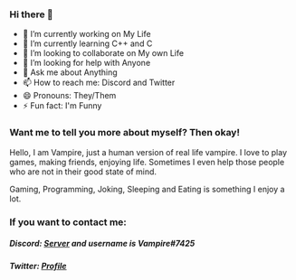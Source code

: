 ### Hi there 👋

<!--
**Vampire-Lazy/Vampire-Lazy** is a ✨ _special_ ✨ repository because its `README.md` (this file) appears on your GitHub profile.

Here are some ideas to get you started:
-->
- 🔭 I’m currently working on My Life
- 🌱 I’m currently learning C++ and C
- 👯 I’m looking to collaborate on My own Life
- 🤔 I’m looking for help with Anyone 
- 💬 Ask me about Anything 
- 📫 How to reach me: Discord and Twitter
- 😄 Pronouns: They/Them
- ⚡ Fun fact: I'm Funny

### Want me to tell you more about myself? Then okay!
Hello, I am Vampire, just a human version of real life vampire. I love to play games, making friends, enjoying life.
Sometimes I even help those people who are not in their good state of mind. 

Gaming, Programming, Joking, Sleeping and Eating is something I enjoy a lot.

### If you want to contact me:
##### Discord: [Server](https://discord.gg/786sAZgRFA) and username is **Vampire#7425**

##### Twitter: [Profile](https://twitter.com/VampireLazy1)

